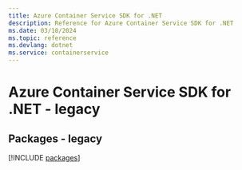 ```yaml
---
title: Azure Container Service SDK for .NET
description: Reference for Azure Container Service SDK for .NET
ms.date: 03/18/2024
ms.topic: reference
ms.devlang: dotnet
ms.service: containerservice
---
```

# Azure Container Service SDK for .NET - legacy
## Packages - legacy
[!INCLUDE [packages](container-service-index.md)]